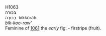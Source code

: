 H1063  
בּכּוּרה  
בִּכּוּרָה ‎ bikkûrâh  
*bik-koo-raw‘*  
Feminine of [1061](h1061) the *early* fig: - firstripe (fruit).  
